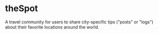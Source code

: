 # theSpot
A travel community for users to share city-specific tips ("posts" or "logs") about their favorite locations around the world.

